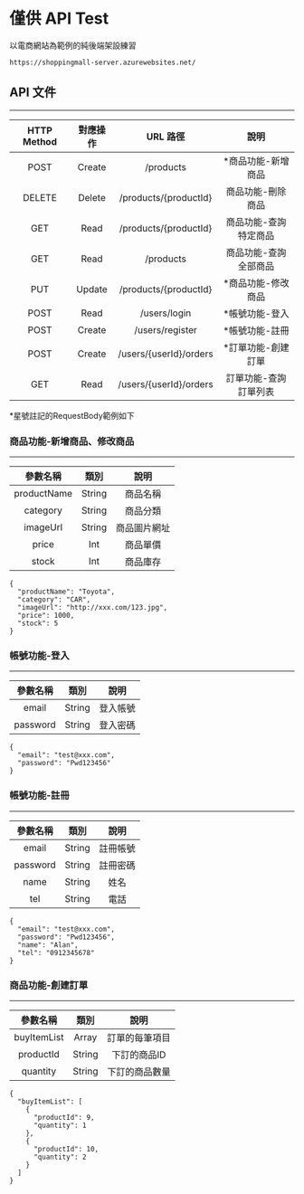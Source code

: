 # 僅供 API Test

以電商網站為範例的純後端架設練習

`https://shoppingmall-server.azurewebsites.net/`

## API 文件
___
| HTTP Method |  對應操作  |         URL 路徑         |     說明      |
|:-----------:|:------:|:----------------------:|:-----------:|
|    POST     | Create |       /products        | *商品功能-新增商品  |
|   DELETE    | Delete | /products/{productId}  |  商品功能-刪除商品  |
|     GET     |  Read  | /products/{productId}  | 商品功能-查詢特定商品 |
|     GET     |  Read  |       /products        | 商品功能-查詢全部商品 |
|     PUT     | Update | /products/{productId}  | *商品功能-修改商品  |
|    POST     |  Read  |      /users/login      |  *帳號功能-登入   |
|    POST     | Create |    /users/register     |  *帳號功能-註冊   |
|    POST     | Create | /users/{userId}/orders | *訂單功能-創建訂單  |
|     GET     |  Read  | /users/{userId}/orders | 訂單功能-查詢訂單列表 |

*星號註記的RequestBody範例如下

### 商品功能-新增商品、修改商品
___
|    參數名稱     |   類別   |   說明   |
|:-----------:|:------:|:------:|
| productName | String |  商品名稱  |
|  category   | String |  商品分類  |
|  imageUrl   | String | 商品圖片網址 |
|    price    |  Int   |  商品單價  |
|    stock    |  Int   |  商品庫存  |

    {
      "productName": "Toyota",
      "category": "CAR",
      "imageUrl": "http://xxx.com/123.jpg",
      "price": 1000,
      "stock": 5  
    }

### 帳號功能-登入
___
|    參數名稱     |   類別   |   說明   |
|:-----------:|:------:|:------:|
| email | String |  登入帳號  |
|  password   | String |  登入密碼  |
    {
      "email": "test@xxx.com",
      "password": "Pwd123456"
    }

### 帳號功能-註冊
___
|    參數名稱     |   類別   |  說明  |
|:-----------:|:------:|:----:|
| email | String | 註冊帳號 |
|  password   | String | 註冊密碼 |
|  name   | String |  姓名  |
|    tel    |  String   |  電話  |

    {
      "email": "test@xxx.com",
      "password": "Pwd123456",
      "name": "Alan",
      "tel": "0912345678"
    }

### 商品功能-創建訂單
___
|    參數名稱     |   類別   |    說明    |
|:-----------:|:------:|:--------:|
| buyItemList | Array  | 訂單的每筆項目  |
|  productId   | String | 下訂的商品ID  |
|  quantity   | String | 下訂的商品數量  |

    {
      "buyItemList": [
        {
          "productId": 9,
          "quantity": 1
        },
        {
          "productId": 10,
          "quantity": 2
        }
      ]
    }
